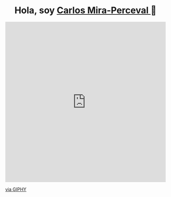 <div align="center">
<h1 align ="center"> Hola, soy <a href= "https://www.linkedin.com/in/carlos-mira-perceval-477182101/"> Carlos Mira-Perceval </a>👋</h1>
</div>
<div style="width:100%;height:0;padding-bottom:100%;position:relative;"><iframe src="https://giphy.com/embed/p6RVGDmsXrONHCYG3R" width="100%" height="100%" style="position:absolute" frameBorder="0" class="giphy-embed" allowFullScreen></iframe></div><p><a href="https://giphy.com/gifs/water-ocean-o-p6RVGDmsXrONHCYG3R">via GIPHY</a></p>
<!--
**carolus1997/carolus1997** is a ✨ _special_ ✨ repository because its `README.md` (this file) appears on your GitHub profile.

Here are some ideas to get you started:

- 🔭 I’m currently working on ...
- 🌱 I’m currently learning ...
- 👯 I’m looking to collaborate on ...
- 🤔 I’m looking for help with ...
- 💬 Ask me about ...
- 📫 How to reach me: ...
- 😄 Pronouns: ...
- ⚡ Fun fact: ...
-->
